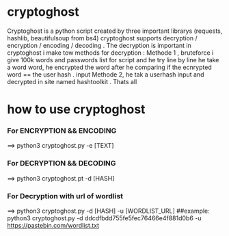 # cryptoghost
Cryptoghost is a python script created by three important librarys (requests, hashlib, beautifulsoup from bs4) 
cryptoghost supports decryption / encryption / encoding / decoding .
The decryption is important in cryptoghost i make tow methods for decryption :
Methode 1 , bruteforce i give 100k words and passwords list for script and he try line by line he take a word word, he encrypted the word after he comparing if the ecnrypted word == the user hash . input 
Methode 2, he tak a userhash input and decrypted in site named hashtoolkit .
Thats all
# how to use cryptoghost 
### For ENCRYPTION && ENCODING
==> python3 cryptoghost.py -e [TEXT]
### For DECRYPTION && DECODING
==> python3 cryptoghost.pt -d [HASH]
### For Decryption with url of wordlist
==> python3 cryptoghost.py -d [HASH] -u [WORDLIST_URL]
##example:
  python3 cryptoghost.py -d ddcdfbdd755fe5fec76466e4f881d0b6 -u https://pastebin.com/wordlist.txt
